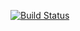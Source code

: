 [![Build Status](https://travis-ci.org/TomStockmans-r0664654/stockexchange.svg?branch=master)](https://travis-ci.org/TomStockmans-r0664654/stockexchange)